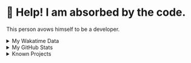 # 🥺 Help! I am absorbed by the code. 

This person avows himself to be a developer.

<details>

<summary>My Wakatime Data</summary>

<!--START_SECTION:waka-->
![Lines of code](https://img.shields.io/badge/From%20Hello%20World%20I%27ve%20Written-8.9%20million%20lines%20of%20code-blue)

**🐱 My GitHub Data** 

> 📦 787.1 kB Used in GitHub's Storage 
 > 
> 🏆 789 Contributions in the Year 2024
 > 
> 🚫 Not Opted to Hire
 > 
> 📜 92 Public Repositories 
 > 
> 🔑 28 Private Repositories 
 > 
**I'm an Early 🐤** 

```text
🌞 Morning                2226 commits        ██████░░░░░░░░░░░░░░░░░░░   24.04 % 
🌆 Daytime                3980 commits        ███████████░░░░░░░░░░░░░░   42.98 % 
🌃 Evening                2979 commits        ████████░░░░░░░░░░░░░░░░░   32.17 % 
🌙 Night                  75 commits          ░░░░░░░░░░░░░░░░░░░░░░░░░   00.81 % 
```
📅 **I'm Most Productive on Tuesday** 

```text
Monday                   1155 commits        ███░░░░░░░░░░░░░░░░░░░░░░   12.47 % 
Tuesday                  1625 commits        ████░░░░░░░░░░░░░░░░░░░░░   17.55 % 
Wednesday                1625 commits        ████░░░░░░░░░░░░░░░░░░░░░   17.55 % 
Thursday                 1336 commits        ████░░░░░░░░░░░░░░░░░░░░░   14.43 % 
Friday                   1389 commits        ████░░░░░░░░░░░░░░░░░░░░░   15.00 % 
Saturday                 1146 commits        ███░░░░░░░░░░░░░░░░░░░░░░   12.38 % 
Sunday                   984 commits         ███░░░░░░░░░░░░░░░░░░░░░░   10.63 % 
```


**I Mostly Code in Go** 

```text
Go                       36 repos            █████████░░░░░░░░░░░░░░░░   35.29 % 
TeX                      6 repos             █░░░░░░░░░░░░░░░░░░░░░░░░   05.88 % 
Rust                     3 repos             █░░░░░░░░░░░░░░░░░░░░░░░░   02.94 % 
Swift                    3 repos             █░░░░░░░░░░░░░░░░░░░░░░░░   02.94 % 
Shell                    2 repos             ░░░░░░░░░░░░░░░░░░░░░░░░░   01.96 % 
```




 Last Updated on 18/06/2024 01:23:26 UTC
<!--END_SECTION:waka-->

</details>

<details>
 
 <summary>My GitHub Stats</summary>

[![CDFMLR's github stats](https://github-readme-stats.vercel.app/api?username=cdfmlr&count_private=true&show_icons=true)](https://github.com/anuraghazra/github-readme-stats)
 
</details>

<details>

<summary>Known Projects</summary>

[![Star History Chart](https://api.star-history.com/svg?repos=cdfmlr/pyflowchart,cdfmlr/muvtuber,cdfmlr/crud,cdfmlr/murecom-verse-1,cdfmlr/murecom-intro&type=Date)](https://star-history.com/#cdfmlr/pyflowchart&cdfmlr/muvtuber&cdfmlr/crud&cdfmlr/murecom-verse-1&cdfmlr/murecom-intro&Date)

 </details>
